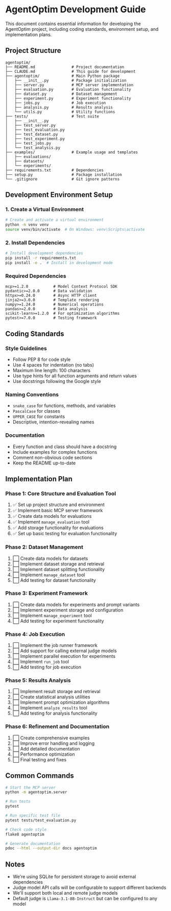 # AgentOptim Development Guide

This document contains essential information for developing the AgentOptim project, including coding standards, environment setup, and implementation plans.

## Project Structure

```
agentoptim/
├── README.md                # Project documentation
├── CLAUDE.md                # This guide for development
├── agentoptim/              # Main Python package
│   ├── __init__.py          # Package initialization
│   ├── server.py            # MCP server implementation
│   ├── evaluation.py        # Evaluation functionality
│   ├── dataset.py           # Dataset management
│   ├── experiment.py        # Experiment functionality
│   ├── jobs.py              # Job execution
│   ├── analysis.py          # Results analysis
│   └── utils.py             # Utility functions
├── tests/                   # Test suite
│   ├── __init__.py
│   ├── test_server.py
│   ├── test_evaluation.py
│   ├── test_dataset.py
│   ├── test_experiment.py
│   ├── test_jobs.py
│   └── test_analysis.py
├── examples/                # Example usage and templates
│   ├── evaluations/
│   ├── datasets/
│   └── experiments/
├── requirements.txt         # Dependencies
├── setup.py                 # Package installation
└── .gitignore               # Git ignore patterns
```

## Development Environment Setup

### 1. Create a Virtual Environment

```bash
# Create and activate a virtual environment
python -m venv venv
source venv/bin/activate  # On Windows: venv\Scripts\activate
```

### 2. Install Dependencies

```bash
# Install development dependencies
pip install -r requirements.txt
pip install -e .  # Install in development mode
```

### Required Dependencies

```
mcp>=1.2.0           # Model Context Protocol SDK
pydantic>=2.0.0      # Data validation
httpx>=0.24.0        # Async HTTP client
jinja2>=3.0.0        # Template rendering
numpy>=1.24.0        # Numerical operations
pandas>=2.0.0        # Data analysis
scikit-learn>=1.2.0  # For optimization algorithms
pytest>=7.0.0        # Testing framework
```

## Coding Standards

### Style Guidelines

- Follow PEP 8 for code style
- Use 4 spaces for indentation (no tabs)
- Maximum line length: 100 characters
- Use type hints for all function arguments and return values
- Use docstrings following the Google style

### Naming Conventions

- `snake_case` for functions, methods, and variables
- `PascalCase` for classes
- `UPPER_CASE` for constants
- Descriptive, intention-revealing names

### Documentation

- Every function and class should have a docstring
- Include examples for complex functions
- Comment non-obvious code sections
- Keep the README up-to-date

## Implementation Plan

### Phase 1: Core Structure and Evaluation Tool

1. ✅ Set up project structure and environment
2. ✅ Implement basic MCP server framework
3. ✅ Create data models for evaluations
4. ✅ Implement `manage_evaluation` tool
5. ✅ Add storage functionality for evaluations
6. ✅ Set up basic testing for evaluation functionality

### Phase 2: Dataset Management

1. ⬜ Create data models for datasets
2. ⬜ Implement dataset storage and retrieval
3. ⬜ Implement dataset splitting functionality
4. ⬜ Implement `manage_dataset` tool
5. ⬜ Add testing for dataset functionality

### Phase 3: Experiment Framework

1. ⬜ Create data models for experiments and prompt variants
2. ⬜ Implement experiment storage and configuration
3. ⬜ Implement `manage_experiment` tool
4. ⬜ Add testing for experiment functionality

### Phase 4: Job Execution

1. ⬜ Implement the job runner framework
2. ⬜ Add support for calling external judge models
3. ⬜ Implement parallel execution for experiments
4. ⬜ Implement `run_job` tool
5. ⬜ Add testing for job execution

### Phase 5: Results Analysis

1. ⬜ Implement result storage and retrieval
2. ⬜ Create statistical analysis utilities
3. ⬜ Implement prompt optimization algorithms
4. ⬜ Implement `analyze_results` tool
5. ⬜ Add testing for analysis functionality

### Phase 6: Refinement and Documentation

1. ⬜ Create comprehensive examples
2. ⬜ Improve error handling and logging
3. ⬜ Add detailed documentation
4. ⬜ Performance optimization
5. ⬜ Final testing and fixes

## Common Commands

```bash
# Start the MCP server
python -m agentoptim.server

# Run tests
pytest

# Run specific test file
pytest tests/test_evaluation.py

# Check code style
flake8 agentoptim

# Generate documentation
pdoc --html --output-dir docs agentoptim
```

## Notes

- We're using SQLite for persistent storage to avoid external dependencies
- Judge model API calls will be configurable to support different backends
- We'll support both local and remote judge models
- Default judge is `Llama-3.1-8B-Instruct` but can be configured to any model